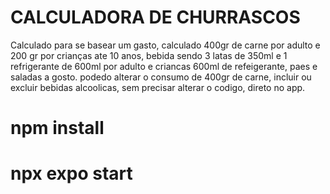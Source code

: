 # CALCULADORA DE CHURRASCOS

Calculado para se basear um gasto, calculado 400gr de carne por adulto e 200 gr por crianças ate 10 anos,
bebida sendo 3 latas de 350ml e 1 refrigerante de 600ml por adulto e criancas 600ml de refeigerante, paes e saladas a gosto.
podedo alterar o consumo de 400gr de carne, incluir ou excluir bebidas alcoolicas, sem precisar alterar o codigo, direto no app.

# npm install
# npx expo start
